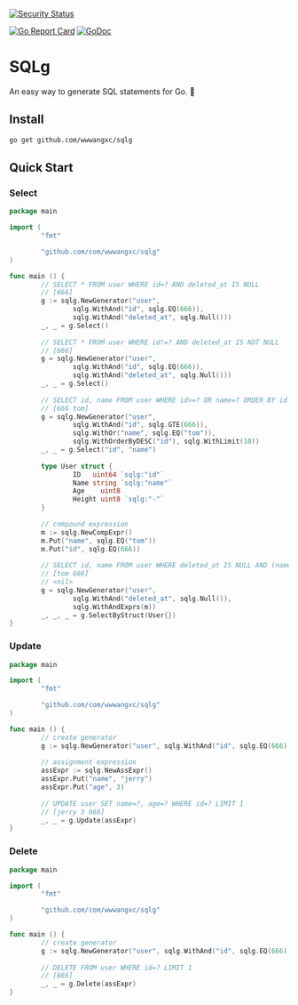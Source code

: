 [![Security Status](https://www.murphysec.com/platform3/v3/badge/1609921498488274944.svg)](https://www.murphysec.com/accept?code=299ad9b983a705c0e56686a746816921&type=1&from=2)

[![Go Report Card](https://goreportcard.com/badge/github.com/wwwangxc/sqlg)](https://goreportcard.com/report/github.com/wwwangxc/sqlg)
[![GoDoc](https://pkg.go.dev/badge/github.com/wwwangxc/sqlg?status.svg)](https://pkg.go.dev/github.com/wwwangxc/sqlg)

# SQLg

An easy way to generate SQL statements for Go. 🤗

## Install

```sh
go get github.com/wwwangxc/sqlg
```

## Quick Start

### Select

```go
package main

import (
        "fmt"

        "github.com/com/wwwangxc/sqlg"
)

func main () {
        // SELECT * FROM user WHERE id=? AND deleted_at IS NULL
        // [666]
        g := sqlg.NewGenerator("user",
                sqlg.WithAnd("id", sqlg.EQ(666)),
                sqlg.WithAnd("deleted_at", sqlg.Null()))
        _, _ = g.Select()
    
        // SELECT * FROM user WHERE id!=? AND deleted_at IS NOT NULL
        // [666]
        g = sqlg.NewGenerator("user",
                sqlg.WithAnd("id", sqlg.EQ(666)),
                sqlg.WithAnd("deleted_at", sqlg.Null()))
        _, _ = g.Select()
    
        // SELECT id, name FROM user WHERE id>=? OR name=? ORDER BY id DESC LIMIT 10
        // [666 tom]
        g = sqlg.NewGenerator("user",
                sqlg.WithAnd("id", sqlg.GTE(666)),
                sqlg.WithOr("name", sqlg.EQ("tom")),
                sqlg.WithOrderByDESC("id"), sqlg.WithLimit(10))
        _, _ = g.Select("id", "name")
    
        type User struct {
                ID   uint64 `sqlg:"id"`
                Name string `sqlg:"name"`
                Age    uint8
                Height uint8 `sqlg:"-"`
        }
    
        // compound expression
        m := sqlg.NewCompExpr()
        m.Put("name", sqlg.EQ("tom"))
        m.Put("id", sqlg.EQ(666))
        
        // SELECT id, name FROM user WHERE deleted_at IS NULL AND (name=? OR id=?)
        // [tom 666]
        // <nil>
        g = sqlg.NewGenerator("user",
                sqlg.WithAnd("deleted_at", sqlg.Null()),
                sqlg.WithAndExprs(m))
        _, _, _ = g.SelectByStruct(User{})
}
```

### Update

```go
package main

import (
        "fmt"

        "github.com/com/wwwangxc/sqlg"
)

func main () {
        // create generator
        g := sqlg.NewGenerator("user", sqlg.WithAnd("id", sqlg.EQ(666)), sqlg.WithLimit(1))
        
        // assignment expression
        assExpr := sqlg.NewAssExpr()
        assExpr.Put("name", "jerry")
        assExpr.Put("age", 3)
        
        // UPDATE user SET name=?, age=? WHERE id=? LIMIT 1
        // [jerry 3 666]
        _, _ = g.Update(assExpr)
}
```

### Delete

```go
package main

import (
        "fmt"

        "github.com/com/wwwangxc/sqlg"
)

func main () {
        // create generator
        g := sqlg.NewGenerator("user", sqlg.WithAnd("id", sqlg.EQ(666)), sqlg.WithLimit(1))
        
        // DELETE FROM user WHERE id=? LIMIT 1
        // [666]
        _, _ = g.Delete(assExpr)
}
```
